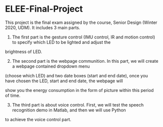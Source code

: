 # ELEE-Final-Project

This project is the final exam assigned by the course, Senior Design (Winter 2020, UDM). It includes 3 main parts.

1. The first part is the gesture control (IMU control, IR and motion control) to specify which LED to be lighted and adjust the

brightness of LED. 

2. The second part is the webpage communition. In this part, we will create a webpage contained dropdown menu 

(choose which LED) and two date boxes (start and end date), once you have chosen the LED, start and end date, the webpage will

show you the energy consumption in the form of picture within this period of time. 

3. The third part is about voice control. First, we will test the speech recognition demo in Matlab, and then we will use Python

to achieve the voice control part.
